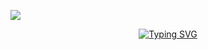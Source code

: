 ![](assets/Bottom_up.svg)

<p align="center">
    <a href="https://fjqz177.github.io"><img src="https://readme-typing-svg.herokuapp.com?font=Fira+Code&pause=1000&color=947DF7&width=435&lines=%E8%8A%9D%E5%85%B0%E7%94%9F%E4%BA%8E%E6%B7%B1%E8%B0%B7%EF%BC%8C%E4%B8%8D%E4%BB%A5%E6%97%A0%E4%BA%BA%E8%80%8C%E4%B8%8D%E8%8A%B3" alt="Typing SVG" /></a>
</p>
